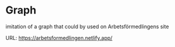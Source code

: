 # Graph
imitation of a graph that could by used on Arbetsförmedlingens site

URL: https://arbetsformedlingen.netlify.app/
